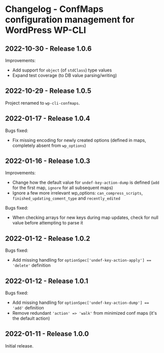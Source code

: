 # Changelog - ConfMaps configuration management for WordPress WP-CLI



## 2022-10-30 - Release 1.0.6

Improvements:
- Add support for `object` (of `stdClass`) type values
- Expand test coverage (to DB value parsing/writing)


## 2022-10-29 - Release 1.0.5

Project renamed to `wp-cli-confmaps`.



## 2022-01-17 - Release 1.0.4

Bugs fixed:
- Fix missing encoding for newly created options (defined in maps, completely absent from `wp_options`)



## 2022-01-16 - Release 1.0.3

Improvements:
- Change how the default value for `undef-key-action-dump` is defined (`add` for the first map, `ignore` for all subsequent maps)
- Ignore a few more irrelevant wp_options: `can_compress_scripts`, `finished_updating_coment_type` and `recently_edited`

Bugs fixed:
- When checking arrays for new keys during map updates, check for null value before attempting to parse it



## 2022-01-12 - Release 1.0.2

Bugs fixed:
- Add missing handling for `optionSpec['undef-key-action-apply'] == 'delete'` definition



## 2022-01-12 - Release 1.0.1

Bugs fixed:
- Add missing handling for `optionSpec['undef-key-action-dump'] == 'add'` definition
- Remove redundant `'action' => 'walk'` from minimized conf maps (it's the default action)



## 2022-01-11 - Release 1.0.0

Initial release.
